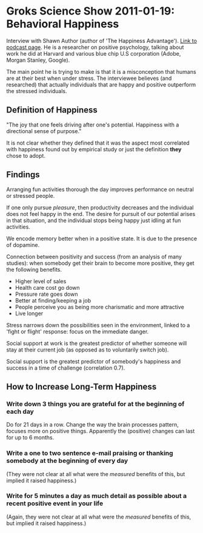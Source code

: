 
# Groks Science Show 2011-01-19: Behavioral Happiness

Interview with Shawn Author (author of 'The Happiness Advantage'). [Link to podcast page](http://grokscience.wordpress.com/2011/01/19/behavioral-happiness/). He is a researcher on positive psychology, talking about work he did at Harvard and various blue chip U.S corporation (Adobe, Morgan Stanley, Google).

The main point he is trying to make is that it is a misconception that humans are at their best when under stress. The interviewee believes (and researched) that actually individuals that are happy and positive outperform the stressed individuals.

## Definition of Happiness

"The joy that one feels driving after one's potential. Happiness with a directional sense of purpose."

It is not clear whether they defined that it was the aspect most correlated with happiness found out by empirical study or just the definition __they__ chose to adopt.

## Findings

Arranging fun activities thorough the day improves performance on neutral or stressed people.

If one only pursue _pleasure_, then productivity decreases and the individual does not feel happy in the end. The desire for pursuit of our potential arises in that situation, and the individual stops being happy just idling at fun activities.

We encode memory better when in a positive state. It is due to the presence of dopamine.

Connection between positivity and success (from an analysis of many studies): when somebody get their brain to become more positive, they get the following benefits.

* Higher level of sales
* Health care cost go down
* Pressure rate goes down
* Better at finding/keeping a job
* People perceive you as being more charismatic and more attractive
* Live longer

Stress narrows down the possibilities seen in the environment, linked to a 'fight or flight' response: focus on the immediate danger.

Social support at work is the greatest predictor of whether someone will stay at their current job (as opposed as to voluntarily switch job).

Social support is the greatest predictor of somebody's happiness and success in a time of challenge (correlation 0.7).

## How to Increase Long-Term Happiness

### Write down 3 things you are grateful for at the beginning of each day

Do for 21 days in a row. Change the way the brain processes pattern, focuses more on positive things. Apparently the (positive) changes can last for up to 6 months.

### Write a one to two sentence e-mail praising or thanking somebody at the beginning of every day

(They were not clear at all what were the _measured_ benefits of this, but implied it raised happiness.)

### Write for 5 minutes a day as much detail as possible about a recent positive event in your life

(Again, they were not clear at all what were the _measured_ benefits of this, but implied it raised happiness.)
